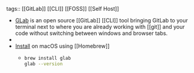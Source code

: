 tags:: [[GitLab]] [[CLI]] [[FOSS]] [[Self Host]]

- [GLab](https://gitlab.com/gitlab-org/cli) is an open source [[GitLab]] [[CLI]] tool bringing GitLab to your terminal next to where you are already working with [[git]] and your code without switching between windows and browser tabs.
-
- [Install](https://gitlab.com/gitlab-org/cli#installation) on macOS using [[Homebrew]]
	- ```bash
	  brew install glab
	  glab --version
	  ```